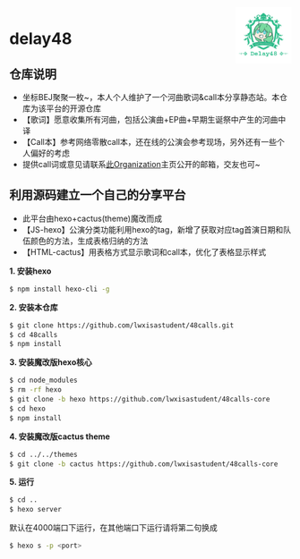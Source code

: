 <img src="https://github.com/lwxisastudent/48calls-core/blob/376ca80c74a4576b44ee146ef461cc8d59439ab1/source/images/logo.png" alt="Logo" width="100" height="100" align="right" />

# delay48

## 仓库说明

- 坐标BEJ聚聚一枚~，本人个人维护了一个河曲歌词&call本分享静态站。本仓库为该平台的开源仓库
- 【歌词】愿意收集所有河曲，包括公演曲+EP曲+早期生诞祭中产生的河曲中译
- 【Call本】参考网络零散call本，还在线的公演会参考现场，另外还有一些个人偏好的考虑
- 提供call词或意见请联系[此Organization](https://github.com/lwxisastudent)主页公开的邮箱，交友也可~

## 利用源码建立一个自己的分享平台

- 此平台由hexo+cactus(theme)魔改而成
- 【JS-hexo】公演分类功能利用hexo的tag，新增了获取对应tag首演日期和队伍颜色的方法，生成表格归纳的方法
- 【HTML-cactus】用表格方式显示歌词和call本，优化了表格显示样式

**1. 安装hexo**

``` bash
$ npm install hexo-cli -g
```

**2. 安装本仓库**

``` bash
$ git clone https://github.com/lwxisastudent/48calls.git
$ cd 48calls
$ npm install
```

**3. 安装魔改版hexo核心**

``` bash
$ cd node_modules
$ rm -rf hexo
$ git clone -b hexo https://github.com/lwxisastudent/48calls-core
$ cd hexo
$ npm install
```

**4. 安装魔改版cactus theme**

``` bash
$ cd ../../themes
$ git clone -b cactus https://github.com/lwxisastudent/48calls-core
```

**5. 运行**

``` bash
$ cd ..
$ hexo server
```

默认在4000端口下运行，在其他端口下运行请将第二句换成

``` bash
$ hexo s -p <port>
```
